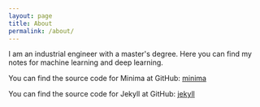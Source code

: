 ```yaml
---
layout: page
title: About
permalink: /about/
---
```


I am an industrial engineer with a master's degree. 
Here you can find my notes for machine learning and deep learning. 

You can find the source code for Minima at GitHub:
[minima](https://github.com/jekyll/minima)

You can find the source code for Jekyll at GitHub:
[jekyll](https://github.com/jekyll/jekyll)
